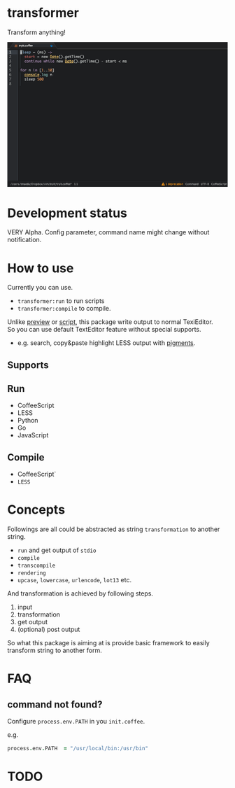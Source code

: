 # transformer

Transform anything!

![gif](https://raw.githubusercontent.com/t9md/t9md/8adfa669f584361bf4c5c85b3b3431be002dd336/img/atom-transformer.gif)

# Development status

VERY Alpha.
Config parameter, command name might change without notification.  

# How to use

Currently you can use.

* `transformer:run` to run scripts
* `transformer:compile` to compile.

Unlike [preview](https://atom.io/packages/preview) or [script](https://atom.io/packages/script), this package write output to  normal TexiEditor.  
So you can use default TextEditor feature without special supports.  
* e.g. search, copy&paste highlight LESS output with [pigments](https://atom.io/packages/pigments).

## Supports

## Run
* CoffeeScript
* LESS
* Python
* Go
* JavaScript

## Compile
* CoffeeScript`
* `LESS`

# Concepts

Followings are all could be abstracted as string `transformation` to another string.

* `run` and get output of `stdio`
* `compile`
* `transcompile`
* `rendering`
* `upcase`, `lowercase`, `urlencode`, `lot13` etc.

And transformation is achieved by following steps.

1. input
2. transformation
3. get output
4. (optional) post output

So what this package is aiming at is provide basic framework to easily transform string to another form.

# FAQ

## command not found?
Configure `process.env.PATH` in you `init.coffee`.

e.g.
```coffeescript
process.env.PATH  = "/usr/local/bin:/usr/bin"
```

# TODO
